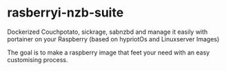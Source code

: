 # rasberryi-nzb-suite
Dockerized Couchpotato, sickrage, sabnzbd and manage it easily with portainer  on your Raspberry (based on hypriotOs and Linuxserver Images)

The goal is to make a raspberry image that feet your need with an easy customising process.
